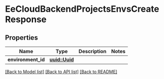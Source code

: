 # EeCloudBackendProjectsEnvsCreateResponse

## Properties

Name | Type | Description | Notes
------------ | ------------- | ------------- | -------------
**environment_id** | [**uuid::Uuid**](uuid::Uuid.md) |  | 

[[Back to Model list]](../README.md#documentation-for-models) [[Back to API list]](../README.md#documentation-for-api-endpoints) [[Back to README]](../README.md)


